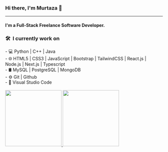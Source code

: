 ### Hi there, I'm Murtaza 👋
---

#### I'm a Full-Stack Freelance Software Developer.

<h3> 🛠 &nbsp;I currently work on</h3>
- 💻 Python | C++ | Java <br/>
- 🌐 HTML5 | CSS3 | JavaScript | Bootstrap | TailwindCSS | React.js | Node.js | Next.js | Typescript <br/>
- 🛢 MySQL | PostgreSQL | MongoDB <br/>
- ⚙️ Git | Github <br/>
- 🔧 Visual Studio Code <br/>
<br/>

<a href="https://github.com/MurtazaAhmad">
  <img height="180em" src="https://github-readme-stats.vercel.app/api?username=MurtazaAhmad&theme=buefy&show_icons=true" />
  <img height="180em" src="https://github-readme-stats.vercel.app/api/top-langs/?username=MurtazaAhmad&theme=buefy&layout=compact" />
</a>

<br/>
 

